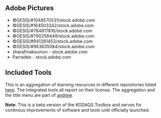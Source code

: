 ## Adobe Pictures

- ©GESIS/#1048570531/stock.adobe.com
- ©GESIS/#164503342/stock.adobe.com
- ©GESIS/#784817816/stock.adobe.com
- ©GESIS/#790258449/stock.adobe.com
- ©GESIS/#941281453/stock.adobe.com
- ©GESIS/#963635084/stock.adobe.com
- sharafmaksumov - stock.adobe.com
- Parradee - stock.adobe.com



## Included Tools

This is an aggregation of learning resources in different repositories listed [here](https://github.com/GESIS-Methods-Hub/andrew/blob/main/demo/content-contributions.json). The integrated tools all report on their license.
The aggregation and the title menu are part of [andrew](https://github.com/GESIS-Methods-Hub/andrew). 

**Note**: This is a beta version of the KODAQS Toolbox and serves for continous improvements of software and tools until officially launched.

